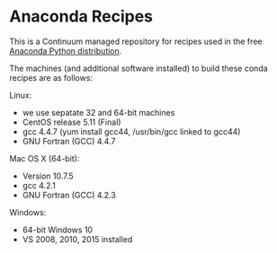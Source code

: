 Anaconda Recipes
================

This is a Continuum managed repository for recipes used in the
free [Anaconda Python distribution](https://www.continuum.io/downloads).

The machines (and additional software installed) to build these conda
recipes are as follows:

Linux:
  * we use sepatate 32 and 64-bit machines
  * CentOS release 5.11 (Final)
  * gcc 4.4.7 (yum install gcc44, /usr/bin/gcc linked to gcc44)
  * GNU Fortran (GCC) 4.4.7

Mac OS X (64-bit):
  * Version 10.7.5
  * gcc 4.2.1
  * GNU Fortran (GCC) 4.2.3

Windows:
  * 64-bit Windows 10
  * VS 2008, 2010, 2015 installed
